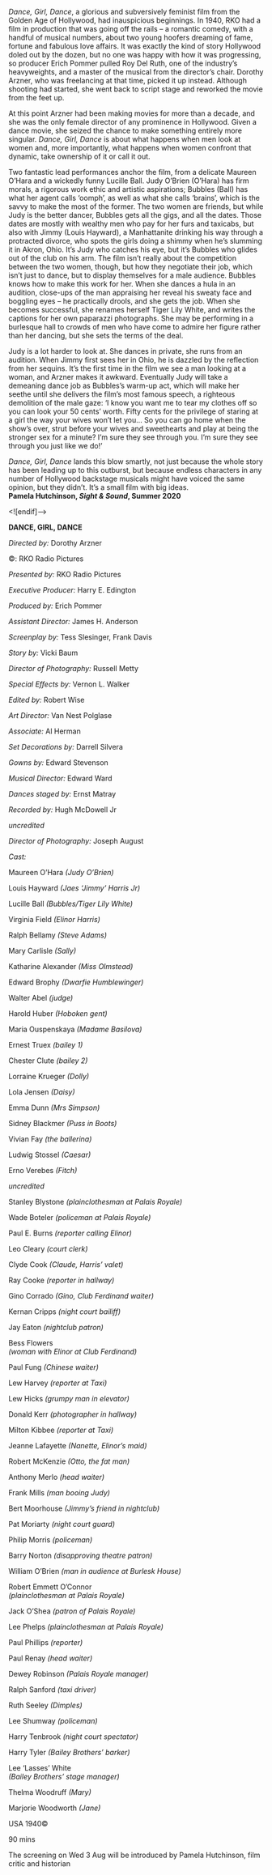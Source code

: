 

_Dance, Girl, Dance_, a glorious and subversively feminist film from the Golden Age of Hollywood, had inauspicious beginnings. In 1940, RKO had a film in production that was going off the rails – a romantic comedy, with a handful of musical numbers, about two young hoofers dreaming of fame, fortune and fabulous love affairs. It was exactly the kind of story Hollywood doled out by the dozen, but no one was happy with how it was progressing, so producer Erich Pommer pulled Roy Del Ruth, one of the industry’s heavyweights, and a master of the musical from the director’s chair. Dorothy Arzner, who was freelancing at that time, picked it up instead. Although shooting had started, she went back to script stage and reworked the movie from the feet up.

At this point Arzner had been making movies for more than a decade, and she was the only female director of any prominence in Hollywood. Given a dance movie, she seized the chance to make something entirely more singular. _Dance, Girl, Dance_ is about what happens when men look at women and, more importantly, what happens when women confront that dynamic, take ownership of it or call it out.

Two fantastic lead performances anchor the film, from a delicate Maureen O’Hara and a wickedly funny Lucille Ball. Judy O’Brien (O’Hara) has firm morals, a rigorous work ethic and artistic aspirations; Bubbles (Ball) has what her agent calls ‘oomph’, as well as what she calls ‘brains’, which is the savvy to make the most of the former. The two women are friends, but while Judy is the better dancer, Bubbles gets all the gigs, and all the dates. Those dates are mostly with wealthy men who pay for her furs and taxicabs, but also with Jimmy (Louis Hayward), a Manhattanite drinking his way through a protracted divorce, who spots the girls doing a shimmy when he’s slumming it in Akron, Ohio. It’s Judy who catches his eye, but it’s Bubbles who glides out of the club on his arm. The film isn’t really about the competition between the two women, though, but how they negotiate their job, which isn’t just to dance, but to display themselves for a male audience. Bubbles knows how to make this work for her. When she dances a hula in an audition, close-ups of the man appraising her reveal his sweaty face and boggling eyes – he practically drools, and she gets the job. When she becomes successful, she renames herself Tiger Lily White, and writes the captions for her own paparazzi photographs. She may be performing in a burlesque hall to crowds of men who have come to admire her figure rather than her dancing, but she sets the terms of the deal.

Judy is a lot harder to look at. She dances in private, she runs from an audition. When Jimmy first sees her in Ohio, he is dazzled by the reflection from her sequins. It’s the first time in the film we see a man looking at a woman, and Arzner makes it awkward. Eventually Judy will take a demeaning dance job as Bubbles’s warm-up act, which will make her seethe until she delivers the film’s most famous speech, a righteous demolition of the male gaze: ‘I know you want me to tear my clothes off so you can look your 50 cents’ worth. Fifty cents for the privilege of staring at a girl the way your wives won’t let you… So you can go home when the show’s over, strut before your wives and sweethearts and play at being the stronger sex for a minute? I’m sure they see through you. I’m sure they see through you just like we do!’

_Dance, Girl, Dance_ lands this blow smartly, not just because the whole story has been leading up to this outburst, but because endless characters in any number of Hollywood backstage musicals might have voiced the same opinion, but they didn’t. It’s a small film with big ideas.  
**Pamela Hutchinson, _Sight & Sound_, Summer 2020**

<![endif]-->

**DANCE, GIRL, DANCE**

_Directed by:_ Dorothy Arzner

©: RKO Radio Pictures

_Presented by:_ RKO Radio Pictures

_Executive Producer:_ Harry E. Edington

_Produced by:_ Erich Pommer

_Assistant Director:_ James H. Anderson

_Screenplay by:_ Tess Slesinger, Frank Davis

_Story by:_ Vicki Baum

_Director of Photography:_ Russell Metty

_Special Effects by:_ Vernon L. Walker

_Edited by:_ Robert Wise

_Art Director:_ Van Nest Polglase

_Associate:_ Al Herman

_Set Decorations by:_ Darrell Silvera

_Gowns by:_ Edward Stevenson

_Musical Director:_ Edward Ward

_Dances staged by:_ Ernst Matray

_Recorded by:_ Hugh McDowell Jr

_uncredited_

_Director of Photography:_ Joseph August

_Cast:_

Maureen O’Hara _(Judy O’Brien)_

Louis Hayward _(Jaes ‘Jimmy’ Harris Jr)_

Lucille Ball _(Bubbles/Tiger Lily White)_

Virginia Field _(Elinor Harris)_

Ralph Bellamy _(Steve Adams)_

Mary Carlisle _(Sally)_

Katharine Alexander _(Miss Olmstead)_

Edward Brophy _(Dwarfie Humblewinger)_

Walter Abel _(judge)_

Harold Huber _(Hoboken gent)_

Maria Ouspenskaya _(Madame Basilova)_

Ernest Truex _(bailey 1)_

Chester Clute _(bailey 2)_

Lorraine Krueger _(Dolly)_

Lola Jensen _(Daisy)_

Emma Dunn _(Mrs Simpson)_

Sidney Blackmer _(Puss in Boots)_

Vivian Fay _(the ballerina)_

Ludwig Stossel _(Caesar)_

Erno Verebes _(Fitch)_

_uncredited_

Stanley Blystone _(plainclothesman at Palais Royale)_

Wade Boteler _(policeman at Palais Royale)_

Paul E. Burns _(reporter calling Elinor)_

Leo Cleary _(court clerk)_

Clyde Cook _(Claude, Harris’ valet)_

Ray Cooke _(reporter in hallway)_

Gino Corrado _(Gino, Club Ferdinand waiter)_

Kernan Cripps _(night court bailiff)_

Jay Eaton _(nightclub patron)_

Bess Flowers  
_(woman with Elinor at Club Ferdinand)_

Paul Fung _(Chinese waiter)_

Lew Harvey _(reporter at Taxi)_

Lew Hicks _(grumpy man in elevator)_

Donald Kerr _(photographer in hallway)_

Milton Kibbee _(reporter at Taxi)_

Jeanne Lafayette _(Nanette, Elinor’s maid)_

Robert McKenzie _(Otto, the fat man)_

Anthony Merlo _(head waiter)_

Frank Mills _(man booing Judy)_

Bert Moorhouse _(Jimmy’s friend in nightclub)_

Pat Moriarty _(night court guard)_

Philip Morris _(policeman)_

Barry Norton _(disapproving theatre patron)_

William O’Brien _(man in audience at Burlesk House)_

Robert Emmett O’Connor  
_(plainclothesman at Palais Royale)_

Jack O’Shea _(patron of Palais Royale)_

Lee Phelps _(plainclothesman at Palais Royale)_

Paul Phillips _(reporter)_

Paul Renay _(head waiter)_

Dewey Robinson _(Palais Royale manager)_

Ralph Sanford _(taxi driver)_

Ruth Seeley _(Dimples)_

Lee Shumway _(policeman)_

Harry Tenbrook _(night court spectator)_

Harry Tyler _(Bailey Brothers’ barker)_

Lee ‘Lasses’ White  
_(Bailey Brothers’ stage manager)_

Thelma Woodruff _(Mary)_

Marjorie Woodworth _(Jane)_

USA 1940©

90 mins

The screening on Wed 3 Aug will be introduced by Pamela Hutchinson, film critic and historian
<!--stackedit_data:
eyJoaXN0b3J5IjpbMjAyMzc3OTYzOV19
-->